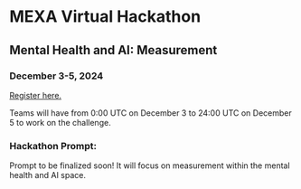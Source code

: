 # MEXA Virtual Hackathon 


## Mental Health and AI: Measurement

### December 3-5, 2024 
[Register here.](https://mexa.app/) 

Teams will have from 0:00 UTC on December 3 to 24:00 UTC on December 5 to work on the challenge. 

### Hackathon Prompt: 
Prompt to be finalized soon! It will focus on measurement within the mental health and AI space. 

